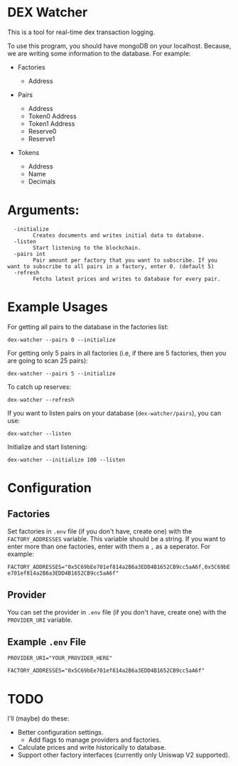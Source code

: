 # DEX Watcher

This is a tool for real-time dex transaction logging.

To use this program, you should have mongoDB on your localhost. Because, we are writing some information to the database. For example:

- Factories

  - Address

- Pairs

  - Address
  - Token0 Address
  - Token1 Address
  - Reserve0
  - Reserve1

- Tokens
  - Address
  - Name
  - Decimals

# Arguments:

```
  -initialize
    	Creates documents and writes initial data to database.
  -listen
    	Start listening to the blockchain.
  -pairs int
    	Pair amount per factory that you want to subscribe. If you want to subscribe to all pairs in a factory, enter 0. (default 5)
  -refresh
    	Fetchs latest prices and writes to database for every pair.
```

# Example Usages

For getting all pairs to the database in the factories list:

```
dex-watcher --pairs 0 --initialize
```

For getting only 5 pairs in all factories (i.e, if there are 5 factories, then you are going to scan 25 pairs):

```
dex-watcher --pairs 5 --initialize
```

To catch up reserves:

```
dex-watcher --refresh
```

If you want to listen pairs on your database (`dex-watcher/pairs`), you can use:

```
dex-watcher --listen
```

Initialize and start listening:

```
dex-watcher --initialize 100 --listen
```

# Configuration

## Factories

Set factories in `.env` file (if you don't have, create one) with the `FACTORY_ADDRESSES` variable.
This variable should be a string. If you want to enter more than one factories, enter with them a
`,` as a seperator. For example:

`FACTORY_ADDRESSES="0x5C69bEe701ef814a2B6a3EDD4B1652CB9cc5aA6f,0x5C69bEe701ef814a2B6a3EDD4B1652CB9cc5aA6f"`

## Provider

You can set the provider in `.env` file (if you don't have, create one) with the `PROVIDER_URI` variable.

## Example `.env` File

```
PROVIDER_URI="YOUR_PROVIDER_HERE"

FACTORY_ADDRESSES="0x5C69bEe701ef814a2B6a3EDD4B1652CB9cc5aA6f"
```

# TODO

I'll (maybe) do these:

- Better configuration settings.
  - Add flags to manage providers and factories.
- Calculate prices and write historically to database.
- Support other factory interfaces (currently only Uniswap V2 supported).
